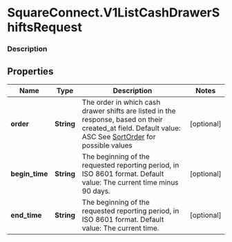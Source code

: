 # SquareConnect.V1ListCashDrawerShiftsRequest

### Description



## Properties
Name | Type | Description | Notes
------------ | ------------- | ------------- | -------------
**order** | **String** | The order in which cash drawer shifts are listed in the response, based on their created_at field. Default value: ASC See [SortOrder](#type-sortorder) for possible values | [optional] 
**begin_time** | **String** | The beginning of the requested reporting period, in ISO 8601 format. Default value: The current time minus 90 days. | [optional] 
**end_time** | **String** | The beginning of the requested reporting period, in ISO 8601 format. Default value: The current time. | [optional] 



